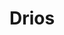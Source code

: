---
pid: pt303
title: Drios
location_transcription: 
coordinates: "[-75.128685246443, 39.966266836971]"
zipcode: 
gen_neighborhood: 
neighborhood: 
outside_phl: 
age: 
age_range: 
instagram: 
image_file_name: pt_303.jpg
proposal_transcription: 
topic: Environment
topic_summary: '0'
type: Garden
keywords_other: 
credit: 
image_labels: 
twitter: 
facebook: 
permalink: "/monuments/pt303/"
layout: item-page
---